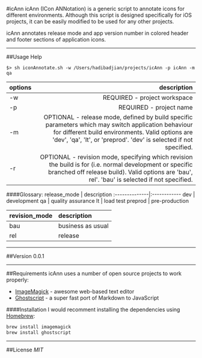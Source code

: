 #icAnn
icAnn (ICon ANNotation) is a generic script to annotate icons for different environments. Although this script is designed specifically for iOS projects, it can be easily modified to be used for any other projects.

icAnn annotates release mode and app version number in colored header and footer
sections of application icons.

---
##Usage Help
```
$> sh iconAnnotate.sh -w /Users/hadibadjian/projects/icAnn -p icAnn -m qa
```
  options   | description
:-----------|------------:
 -w         | REQUIRED - project workspace
 -p         | REQUIRED - project name
 -m         | OPTIONAL - release mode, defined by build specific parameters  which may switch application behaviour for different build environments. Valid options are 'dev', 'qa', 'lt', or 'preprod'. 'dev' is selected if not specified.
 -r         | OPTIONAL - revision mode, specifying which revision the build is for (i.e. normal development or specific branched off release build). Valid options are 'bau', rel'. 'bau' is selected if not specified.

####Glossary:
 release_mode  | description
:--------------|:------------
   dev         | development
   qa          | quality assurance
   lt          | load test
   preprod     | pre-production

 revision_mode | description
:--------------|:------------
   bau         | business as usual
   rel         | release
---
##Version
0.0.1

---
##Requirements
icAnn uses a number of open source projects to work properly:

* [ImageMagick] - awesome web-based text editor
* [Ghostscript] - a super fast port of Markdown to JavaScript

####Installation
I would recomment installing the dependencies using [Homebrew]:
```sh
brew install imagemagick
brew install ghostscript
```
---
##License
*MIT*

[ImageMagick]:http://www.imagemagick.org/
[Ghostscript]:http://ghostscript.com/
[Homebrew]:http://brew.sh/
